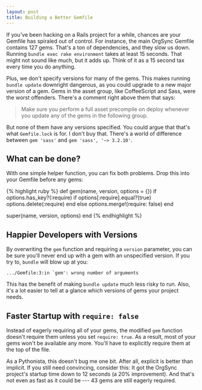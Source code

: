 ```yaml
---
layout: post
title: Building a Better Gemfile
---
```


If you've been hacking on a Rails project for a while, chances are
your Gemfile has spiraled out of control. For instance, the main
OrgSync Gemfile contains 127 gems. That's a ton of dependencies,
and they slow us down. Running `bundle exec rake environment` takes
at least 15 seconds. That might not sound like much, but it adds
up. Think of it as a 15 second tax every time you do anything.

Plus, we don't specify versions for many of the gems. This makes
running `bundle update` downright dangerous, as you could upgrade
to a new major version of a gem. Gems in the asset group, like
CoffeeScript and Sass, were the worst offenders. There's a comment
right above them that says:

> Make sure you perform a full asset precompile on deploy whenever
> you update any of the gems in the following group.

But none of them have any versions specified. You could argue that
that's what `Gemfile.lock` is for. I don't buy that. There's a world
of difference between `gem 'sass'` and `gem 'sass', '~> 3.2.10'`.

## What can be done?

With one simple helper function, you can fix both problems. Drop
this into your Gemfile before any gems:

{% highlight ruby %}
def gem(name, version, options = {})
  if options.has_key?(:require)
    if options[:require].equal?(true)
      options.delete(:require)
    end
  else
    options.merge!(require: false)
  end

  super(name, version, options)
end
{% endhighlight %}

## Happier Developers with Versions

By overwriting the `gem` function and requiring a `version` parameter,
you can be sure you'll never end up with a gem with an unspecified
version. If you try to, `bundle` will blow up at you:

    .../Gemfile:3:in `gem': wrong number of arguments

This has the benefit of making `bundle update` much less risky to
run. Also, it's a lot easier to tell at a glance which versions of
gems your project needs.

## Faster Startup with `require: false`

Instead of eagerly requiring all of your gems, the modified `gem`
function doesn't require them unless you set `require: true`. As a
result, most of your gems won't be available any more. You'll have
to explicitly require them at the top of the file.

As a Pythonista, this doesn't bug me one bit. After all, explicit
is better than implicit. If you still need convincing, consider
this: It got the OrgSync project's startup time down to 12 seconds
(a 20% improvement). And that's not even as fast as it could be ---
43 gems are still eagerly required.
